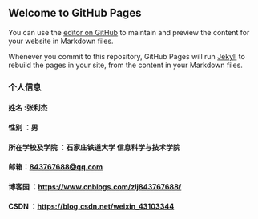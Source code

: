 ## Welcome to GitHub Pages

You can use the [editor on GitHub](https://github.com/zhanglijie1/zhanglijie1.github.com/edit/master/index.md) to maintain and preview the content for your website in Markdown files.

Whenever you commit to this repository, GitHub Pages will run [Jekyll](https://jekyllrb.com/) to rebuild the pages in your site, from the content in your Markdown files.

### 个人信息
#### 姓名 :张利杰
#### 性别 ：男
#### 所在学校及学院 ：石家庄铁道大学 信息科学与技术学院
#### 邮箱：843767688@qq.com 
#### 博客园 ：https://www.cnblogs.com/zlj843767688/
#### CSDN ：https://blog.csdn.net/weixin_43103344

 
